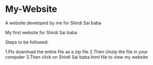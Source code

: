 # My-Website
A website developed by me for Shirdi Sai baba

My first website for Shirdi Sai baba

Steps to be followed:

1.Pls download the entire file as a zip file
2.Then Unzip the file in your computer
3.Then click on Shirdi Sai baba.html file to view my website
